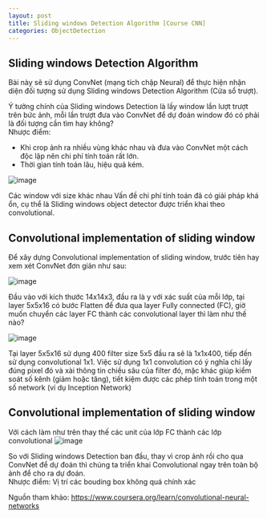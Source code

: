 ```yaml
---
layout: post
title: Sliding windows Detection Algorithm [Course CNN]
categories: ObjectDetection
---
```


## Sliding windows Detection Algorithm
Bài này sẽ sử dụng ConvNet (mạng tích chập Neural) để thực hiện nhận diện đối tượng sử dụng Sliding windows Detection Algorithm (Cửa sổ trượt). <br>

Ý tưởng chính của Sliding windows Detection là lấy window lần lượt trượt trên bức ảnh, mỗi lần trượt đưa vào ConvNet để dự đoán window đó có phải là đối tượng cần tìm hay không?<br>
Nhược điểm: 
-	Khi crop ảnh ra nhiều vùng khác nhau và đưa vào ConvNet một cách độc lập nên chi phí tính toán rất lớn.
-	Thời gian tính toán lâu, hiệu quả kém.

![image](https://user-images.githubusercontent.com/79956682/172757276-660436d1-7b1d-4ef3-85ac-c6e7cd839f7c.png)

Các window với size khác nhau
Vấn đề chi phí tính toán đã có giải pháp khá ổn, cụ thể là Sliding windows object detector được triển khai theo convolutional.

## Convolutional implementation of sliding window

Để xây dựng Convolutional implementation of sliding window, trước tiên hay xem xét ConvNet đơn giản như sau:

![image](https://user-images.githubusercontent.com/79956682/172757376-b8272b09-d4b1-42d6-9343-ae08ccb4a0ba.png)

Đầu vào với kích thước 14x14x3, đầu ra là y với xác suất của mỗi lớp, tại layer 5x5x16 có bước Flatten để đưa qua layer Fully connected (FC), giờ muốn chuyển các layer FC thành các convolutional layer thì làm như thế nào? <br>

![image](https://user-images.githubusercontent.com/79956682/172757423-96687b67-ef69-473f-b165-3625008f8736.png)

Tại layer 5x5x16 sử dụng 400 filter size 5x5 đầu ra sẽ là 1x1x400, tiếp đến sử dụng convolutional 1x1. Việc sử dụng 1x1 convolution có ý nghĩa chỉ lấy đúng pixel đó và xài thông tin chiều sâu của filter đó, mặc khác giúp kiểm soát số kênh (giảm hoặc tăng), tiết kiệm được các phép tính toán trong một số network (ví dụ Inception Network) <br>

## Convolutional implementation of sliding window

Với cách làm như trên thay thế các unit của lớp FC thành các lớp convolutional 
![image](https://user-images.githubusercontent.com/79956682/172757952-f1406637-564c-45d3-b595-fe54cbda0d6b.png)

So với Sliding windows Detection ban đầu, thay vì crop ảnh rồi cho qua ConvNet để dự đoán thì chúng ta triển khai Convolutional ngay trên toàn bộ ảnh để cho ra dự đoán. <br>
Nhược điểm: Vị trí các bouding box không quá chính xác <br>


Nguồn tham khảo: https://www.coursera.org/learn/convolutional-neural-networks
